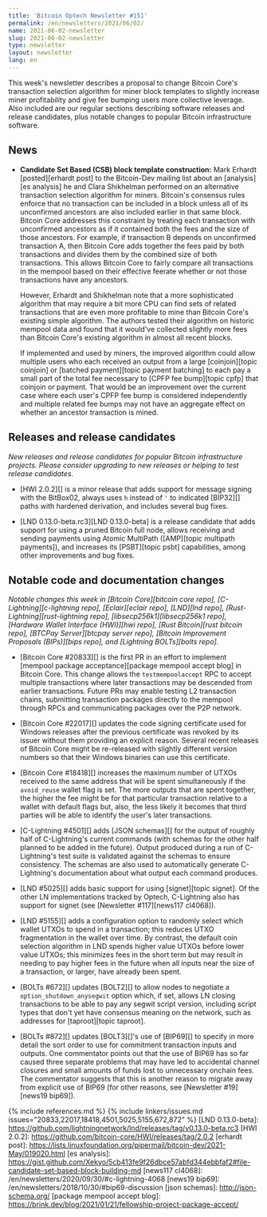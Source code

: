 ```yaml
---
title: 'Bitcoin Optech Newsletter #151'
permalink: /en/newsletters/2021/06/02/
name: 2021-06-02-newsletter
slug: 2021-06-02-newsletter
type: newsletter
layout: newsletter
lang: en
---
```

This week's newsletter describes a proposal to change Bitcoin Core's
transaction selection algorithm for miner block templates to slightly
increase miner profitability and give fee bumping users more
collective leverage.  Also included are our regular sections describing
software releases and release candidates, plus notable changes to popular
Bitcoin infrastructure software.

## News

- **Candidate Set Based (CSB) block template construction:** Mark
  Erhardt [posted][erhardt post] to the Bitcoin-Dev mailing list about
  an [analysis][es analysis] he and Clara Shikhelman performed on an
  alternative transaction selection algorithm for miners.  Bitcoin's
  consensus rules enforce that no transaction can be included in a block
  unless all of its unconfirmed ancestors are also included earlier in
  that same block.  Bitcoin Core addresses this constraint by treating
  each transaction with unconfirmed ancestors as if it contained both
  the fees and the size of those ancestors.  For example, if transaction B
  depends on unconfirmed transaction A, then Bitcoin Core adds together
  the fees paid by both transactions and divides them by the combined
  size of both transactions.  This allows Bitcoin Core to fairly compare
  all transactions in the mempool based on their effective feerate
  whether or not those transactions have any ancestors.

  However, Erhardt and Shikhelman note that a more sophisticated
  algorithm that may require a bit more CPU can find sets of related
  transactions that are even more profitable to mine than Bitcoin
  Core's existing simple algorithm.  The authors tested their
  algorithm on historic mempool data and found that it would've
  collected slightly more fees than Bitcoin Core's existing algorithm
  in almost all recent blocks.

  If implemented and used by miners, the improved algorithm could
  allow multiple users who each received an output from a large
  [coinjoin][topic coinjoin] or [batched payment][topic payment
  batching] to each pay a small part of the total fee necessary to [CPFP
  fee bump][topic cpfp] that coinjoin or payment.  That would be an
  improvement over the current case where each user's CPFP fee bump is
  considered independently and multiple related fee bumps may not have
  an aggregate effect on whether an ancestor transaction is mined.

## Releases and release candidates

*New releases and release candidates for popular Bitcoin infrastructure
projects.  Please consider upgrading to new releases or helping to test
release candidates.*

- [HWI 2.0.2][] is a minor release that adds support for message signing
  with the BitBox02, always uses `h` instead of `'` to indicated
  [BIP32][] paths with hardened derivation, and includes several bug
  fixes.

- [LND 0.13.0-beta.rc3][LND 0.13.0-beta] is a release candidate that
  adds support for using a pruned Bitcoin full node, allows receiving
  and sending payments using Atomic MultiPath ([AMP][topic multipath payments]),
  and increases its [PSBT][topic psbt] capabilities, among other improvements
  and bug fixes.

## Notable code and documentation changes

*Notable changes this week in [Bitcoin Core][bitcoin core repo],
[C-Lightning][c-lightning repo], [Eclair][eclair repo], [LND][lnd repo],
[Rust-Lightning][rust-lightning repo], [libsecp256k1][libsecp256k1
repo], [Hardware Wallet Interface (HWI)][hwi repo],
[Rust Bitcoin][rust bitcoin repo], [BTCPay Server][btcpay server repo],
[Bitcoin Improvement Proposals (BIPs)][bips repo], and [Lightning
BOLTs][bolts repo].*

- [Bitcoin Core #20833][] is the first PR in an effort to implement
  [mempool package acceptance][package mempool accept blog] in Bitcoin
  Core. This change allows the `testmempoolaccept` RPC
  to accept multiple transactions where later transactions may be
  descended from earlier transactions. Future PRs may enable testing L2 transaction
  chains, submitting transaction packages directly to the mempool through RPCs
  and communicating packages over the P2P network.

- [Bitcoin Core #22017][] updates the code signing certificate used for
  Windows releases after the previous certificate was revoked by its
  issuer without them providing an explicit reason.  Several recent
  releases of Bitcoin Core might be re-released with slightly different
  version numbers so that their Windows binaries can use this
  certificate.

- [Bitcoin Core #18418][] increases the maximum number of UTXOs received
  to the same address that will be spent simultaneously if the
  `avoid_reuse` wallet flag is set.  The more outputs that are spent
  together, the higher the fee might be for that particular transaction relative to a wallet with
  default flags but, also, the less likely it becomes that third parties
  will be able to identify the user's later transactions.

- [C-Lightning #4501][] adds [JSON schemas][] for the output of
  roughly half of C-Lightning's current commands (with schemas for the
  other half planned to be added in the future).  Output produced during
  a run of C-Lightning's test suite is validated against the schemas to
  ensure consistency.  The schemas are also used to automatically
  generate C-Lightning's documentation about what output each command
  produces.

- [LND #5025][] adds basic support for using [signet][topic signet].  Of
  the other LN implementations tracked by Optech, C-Lightning also has
  support for signet (see [Newsletter #117][news117 cl4068]).

- [LND #5155][] adds a configuration option to randomly select which
  wallet UTXOs to spend in a transaction; this reduces UTXO
  fragmentation in the wallet over time.  By contrast, the default coin
  selection algorithm in LND spends higher value UTXOs before lower
  value UTXOs; this minimizes fees in the short term but may result in
  needing to pay higher fees in the future when all inputs near the size
  of a transaction, or larger, have already been spent.

- [BOLTs #672][] updates [BOLT2][] to allow nodes to negotiate a
  `option_shutdown_anysegwit` option which, if set, allows LN closing
  transactions to be able to pay any segwit script version, including
  script types that don't yet have consensus meaning on the network,
  such as addresses for [taproot][topic taproot].

- [BOLTs #872][] updates [BOLT3][]'s use of [BIP69][] to specify in more
  detail the sort order to use for commitment transaction inputs and
  outputs.  One commentator points out that the use of BIP69 has so far
  caused three separate problems that may have led to
  accidental channel closures and small amounts of funds lost to
  unnecessary onchain fees.  The commentator suggests that this is
  another reason to migrate away from explicit use of BIP69 (for other
  reasons, see [Newsletter #19][news19 bip69]).

{% include references.md %}
{% include linkers/issues.md issues="20833,22017,18418,4501,5025,5155,672,872" %}
[LND 0.13.0-beta]: https://github.com/lightningnetwork/lnd/releases/tag/v0.13.0-beta.rc3
[HWI 2.0.2]: https://github.com/bitcoin-core/HWI/releases/tag/2.0.2
[erhardt post]: https://lists.linuxfoundation.org/pipermail/bitcoin-dev/2021-May/019020.html
[es analysis]: https://gist.github.com/Xekyo/5cb413fe9f26dbce57abfd344ebbfaf2#file-candidate-set-based-block-building-md
[news117 cl4068]: /en/newsletters/2020/09/30/#c-lightning-4068
[news19 bip69]: /en/newsletters/2018/10/30/#bip69-discussion
[json schemas]: http://json-schema.org/
[package mempool accept blog]: https://brink.dev/blog/2021/01/21/fellowship-project-package-accept/
